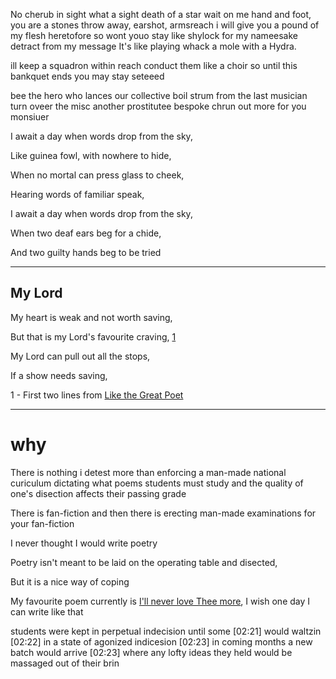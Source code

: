 No cherub in sight
what a sight
death of a star
wait on me hand and foot, you are a stones throw away, earshot,
armsreach
i will give you a pound of my flesh
heretofore 
so wont youo stay
like shylock
for my nameesake
detract  from my message
It's like playing whack a mole with a Hydra.

ill keep a squadron within reach
conduct them like a choir
so until this bankquet ends
you may stay seteeed

bee the hero who lances our collective boil
strum from the last musician
turn oveer the misc
another prostitutee bespoke
chrun out more for you monsiuer

I await a day when words drop from the sky,

Like guinea fowl, with nowhere to hide,

When no mortal can press glass to cheek,

Hearing words of familiar speak,

I await a day when words drop from the sky,

When two deaf ears beg for a chide,

And two guilty hands beg to be tried

<hr>

## My Lord

My heart is weak and not worth saving,  

But that is my Lord's favourite craving, [1](#ml1)

My Lord can pull out all the stops,

If a show needs saving,

<a name=ml1>1</a> - First two lines from [Like the Great Poet](//allpoetry.com/Newsea)


<!-- the round impassive globe, with all its shows of day and nigh <a name=ctefy1>1</a> - [When the Full-Grown Poet Came](https://daypoems.net/poems/2243.html) -->

<!-- My heart is a jackhammer My rear welded to my seat Horrible hammer blows tick find source abed -->

<!-- It'll be fine for now, cold is the shadow that bring my pain (wicca phase), breakneck -->

<!-- new world and its priests, attend my grief  incensed  coddled, equilibrium -->

<hr>

<!-- if you show me the baasest kindness, i will show you and if you show mefloatsam, jetsam,cede one incch of ground try describe to hazel your swing dream with her has thee bested me satan, unclouded eyes in my stead Today you pour salt into my wound "Nothing can marry two people closer than a mutual sin in the world's eyes." ~ William Faulkner vandalisee my heart parody of a man wrought like iron wintry nonplusseed vane worry stone -->
# why

There is nothing i detest more than enforcing a man-made national curiculum dictating what poems students  must study and the quality of one's disection affects their passing grade

There is fan-fiction and then there is erecting man-made examinations for your fan-fiction

I never thought I would write poetry

Poetry isn't meant to be laid on the operating table and disected,

But it is a nice way of coping 

My favourite poem currently is [I'll never love Thee more](https://daypoems.net/poems/327.html), I wish one day I can write like that

students were kept in perpetual indecision until some
[02:21]
would waltzin
[02:22]
in a state of agonized indicesion
[02:23]
in coming months a new batch would arrive
[02:23]
where any lofty ideas they held would be massaged out of their brin
